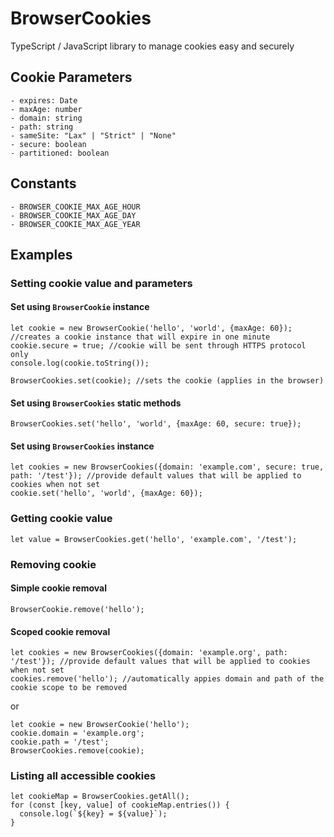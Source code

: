 # BrowserCookies
TypeScript / JavaScript library to manage cookies easy and securely

## Cookie Parameters
```
- expires: Date
- maxAge: number
- domain: string
- path: string
- sameSite: "Lax" | "Strict" | "None"
- secure: boolean
- partitioned: boolean
```

## Constants
```
- BROWSER_COOKIE_MAX_AGE_HOUR
- BROWSER_COOKIE_MAX_AGE_DAY
- BROWSER_COOKIE_MAX_AGE_YEAR
```


## Examples

### Setting cookie value and parameters

#### Set using `BrowserCookie` instance
```
let cookie = new BrowserCookie('hello', 'world', {maxAge: 60}); //creates a cookie instance that will expire in one minute
cookie.secure = true; //cookie will be sent through HTTPS protocol only
console.log(cookie.toString());

BrowserCookies.set(cookie); //sets the cookie (applies in the browser)
```

#### Set using `BrowserCookies` static methods
```
BrowserCookies.set('hello', 'world', {maxAge: 60, secure: true});
```

#### Set using `BrowserCookies` instance
```
let cookies = new BrowserCookies({domain: 'example.com', secure: true, path: '/test'}); //provide default values that will be applied to cookies when not set
cookie.set('hello', 'world', {maxAge: 60});
```

### Getting cookie value
```
let value = BrowserCookies.get('hello', 'example.com', '/test');
```

### Removing cookie

#### Simple cookie removal
```
BrowserCookie.remove('hello');
```


#### Scoped cookie removal
```
let cookies = new BrowserCookies({domain: 'example.org', path: '/test'}); //provide default values that will be applied to cookies when not set
cookies.remove('hello'); //automatically appies domain and path of the cookie scope to be removed
```

or

```
let cookie = new BrowserCookie('hello');
cookie.domain = 'example.org';
cookie.path = '/test';
BrowserCookies.remove(cookie);
```

### Listing all accessible cookies
```
let cookieMap = BrowserCookies.getAll();
for (const [key, value] of cookieMap.entries()) {
  console.log(`${key} = ${value}`);
}
```
